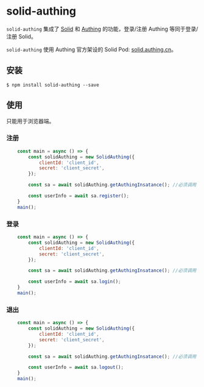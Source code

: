 # solid-authing

`solid-authing` 集成了 [Solid](https://solid.inrupt.com) 和 [Authing](https://authing.cn) 的功能，登录/注册 Authing 等同于登录/注册 Solid。

`solid-authing` 使用 Authing 官方架设的 Solid Pod: [solid.authing.cn](https://solid.authing.cn)。

## 安装

``` shell
$ npm install solid-authing --save
```

## 使用

只能用于浏览器端。

### 注册

``` javascript
    const main = async () => {
        const solidAuthing = new SolidAuthing({
            clientId: 'client_id',
            secret: 'client_secret',
        });

        const sa = await solidAuthing.getAuthingInsatance(); //必须调用

        const userInfo = await sa.register();
    }
    main();
```

### 登录

``` javascript
    const main = async () => {
        const solidAuthing = new SolidAuthing({
            clientId: 'client_id',
            secret: 'client_secret',
        });

        const sa = await solidAuthing.getAuthingInsatance(); //必须调用

        const userInfo = await sa.login();
    }
    main();
```

### 退出

``` javascript
    const main = async () => {
        const solidAuthing = new SolidAuthing({
            clientId: 'client_id',
            secret: 'client_secret',
        });

        const sa = await solidAuthing.getAuthingInsatance(); //必须调用

        const userInfo = await sa.logout();
    }
    main();
```